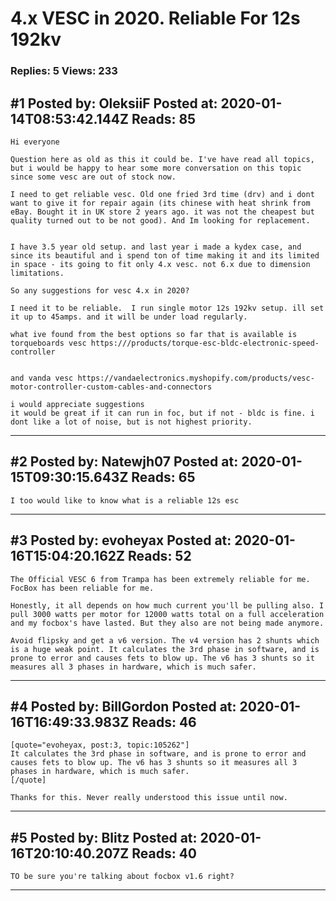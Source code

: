 # 4.x VESC in 2020. Reliable For 12s 192kv

### Replies: 5 Views: 233

## \#1 Posted by: OleksiiF Posted at: 2020-01-14T08:53:42.144Z Reads: 85

```
Hi everyone

Question here as old as this it could be. I've have read all topics, but i would be happy to hear some more conversation on this topic since some vesc are out of stock now.

I need to get reliable vesc. Old one fried 3rd time (drv) and i dont want to give it for repair again (its chinese with heat shrink from eBay. Bought it in UK store 2 years ago. it was not the cheapest but quality turned out to be not good). And Im looking for replacement.


I have 3.5 year old setup. and last year i made a kydex case, and since its beautiful and i spend ton of time making it and its limited in space - its going to fit only 4.x vesc. not 6.x due to dimension limitations.

So any suggestions for vesc 4.x in 2020? 

I need it to be reliable.  I run single motor 12s 192kv setup. ill set it up to 45amps. and it will be under load regularly.

what ive found from the best options so far that is available is torqueboards vesc https:///products/torque-esc-bldc-electronic-speed-controller


and vanda vesc https://vandaelectronics.myshopify.com/products/vesc-motor-controller-custom-cables-and-connectors

i would appreciate suggestions
it would be great if it can run in foc, but if not - bldc is fine. i dont like a lot of noise, but is not highest priority.
```

---
## \#2 Posted by: Natewjh07 Posted at: 2020-01-15T09:30:15.643Z Reads: 65

```
I too would like to know what is a reliable 12s esc
```

---
## \#3 Posted by: evoheyax Posted at: 2020-01-16T15:04:20.162Z Reads: 52

```
The Official VESC 6 from Trampa has been extremely reliable for me. FocBox has been reliable for me.

Honestly, it all depends on how much current you'll be pulling also. I pull 3000 watts per motor for 12000 watts total on a full acceleration and my focbox's have lasted. But they also are not being made anymore.

Avoid flipsky and get a v6 version. The v4 version has 2 shunts which is a huge weak point. It calculates the 3rd phase in software, and is prone to error and causes fets to blow up. The v6 has 3 shunts so it measures all 3 phases in hardware, which is much safer.
```

---
## \#4 Posted by: BillGordon Posted at: 2020-01-16T16:49:33.983Z Reads: 46

```
[quote="evoheyax, post:3, topic:105262"]
It calculates the 3rd phase in software, and is prone to error and causes fets to blow up. The v6 has 3 shunts so it measures all 3 phases in hardware, which is much safer.
[/quote]

Thanks for this. Never really understood this issue until now.
```

---
## \#5 Posted by: Blitz Posted at: 2020-01-16T20:10:40.207Z Reads: 40

```
TO be sure you're talking about focbox v1.6 right?
```

---
